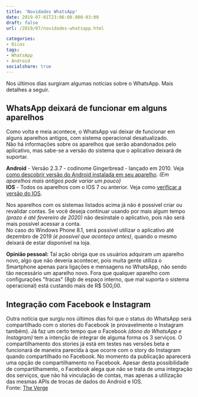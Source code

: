 ```yaml
---
title: 'Novidades WhatsApp'
date: 2019-07-01T23:06:00.000-03:00
draft: false
url: /2019/07/novidades-whatsapp.html

categories:
- Dicas
tags: 
- WhatsApp
- Android
socialshare: true
---
```


Nos últimos dias surgiram algumas notícias sobre o WhatsApp. Mais detalhes a seguir.

<!--more-->

## WhatsApp deixará de funcionar em alguns aparelhos

Como volta e meia acontece, o WhatsApp vai deixar de funcionar em alguns aparelhos antigos, com sistema operacional desatualizado.  
Não há informações sobre os aparelhos que serão abandonados pelo aplicativo, mas sabe-se a versão do sistema que o aplicativo deixará de suportar.  
  
**Android** - Versão 2.3.7 - codinome Gingerbread - lançado em 2010. Veja [como descobrir versão do Android instalada em seu aparelho](https://support.google.com/android/answer/7680439?hl=pt-BR). _(Em aparelhos mais antigos pode variar um pouco)_  
**IOS** - Todos os aparelhos com o IOS 7 ou anterior. Veja como [verificar a versão do IOS](https://support.apple.com/pt-br/HT201685).  
  
Nos aparelhos com os sistemas listados acima já não é possível criar ou revalidar contas. Se você deseja continuar usando por mais algum tempo _(prazo é até fevereiro de 2020)_ não desinstale o aplicativo, pois não será mais possível acessar a conta.  
No caso do Windows Phone 8.1, será possível utilizar o aplicativo até dezembro de 2019 _(é possível que aconteça antes)_, quando o mesmo deixará de estar disponível na loja.  
  
**Opinião pessoal:** Tal ação obriga que os usuários adquiram um aparelho novo, algo que não deveria acontecer, pois muita gente utiliza o Smartphone apenas para ligações e mensagens no WhatsApp, não sendo tão necessário um aparelho novo. Fora que qualquer aparelho com configurações "fracas" (8gb de espaço interno, que mal suporta o sistema operacional) está custando mais de R$ 500,00.  
  

## Integração com Facebook e Instagram

Outra notícia que surgiu nos últimos dias foi que o status do WhatsApp será compartilhado com o stories do Facebook (e provavelmente o Instagram também). Já faz um certo tempo que o Facebook _(dono do WhatsApp e Instagram)_ tem a intenção de integrar de alguma forma os 3 serviços. O compartilhamento dos stories já está em testes nas versões beta e funcionará de maneira parecida à que ocorre com o story do Instagram quando compartilhado no Facebook. No momento da publicação aparecerá uma opção de compartilhamento no Facebook. Apesar desta possibilidade de compartilhamento, o Facebook alega que não se trata de uma integração dos serviços, que não há vinculação de contas, mas apenas a utilização das mesmas APIs de trocas de dados do Android e IOS.  
Fonte: [The Verge](https://www.theverge.com/2019/6/26/18759575/whatsapp-status-sharing-facebook-instagram-apps-ios-android)

